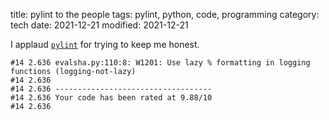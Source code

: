 title: pylint to the people
tags: pylint, python, code, programming
category: tech
date: 2021-12-21
modified: 2021-12-21

I applaud [`pylint`](https://pylint.org) for trying to keep me honest.

```
#14 2.636 evalsha.py:110:8: W1201: Use lazy % formatting in logging functions (logging-not-lazy)                                            
#14 2.636 
#14 2.636 -----------------------------------
#14 2.636 Your code has been rated at 9.88/10
#14 2.636 
```
